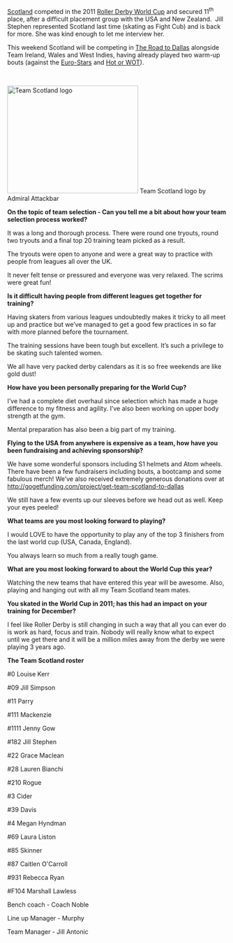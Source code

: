 <html><body><a href="https://www.facebook.com/pages/Team-Scotland-Roller-Derby/235701999922927">Scotland</a> competed in the 2011 <a href="http://rollerderbyworldcup.com">Roller Derby World Cup</a> and secured 11<sup>th</sup> place, after a difficult placement group with the USA and New Zealand.  Jill Stephen represented Scotland last time (skating as Fight Cub) and is back for more. She was kind enough to let me interview her.

This weekend Scotland will be competing in <a href="https://www.facebook.com/events/724704624268299/?fref=ts">The Road to Dallas</a> alongside Team Ireland, Wales and West Indies, having already played two warm-up bouts (against the <a title="Team Scotland v Euro Stars – This Saturday!" href="http://scottishrollerderbyblog.com/2014/07/03/team-scotland-v-euro-stars-this-saturday/">Euro-Stars</a> and <a title="Are they HOT or WOT? Team Scotland’s latest challengers speak." href="http://scottishrollerderbyblog.com/2014/08/12/are-they-hot-or-wot-team-scotlands-latest-challengers-speak/">Hot or WOT</a>).

 

<a href="/2014/10/team-scotland.png"><img class="size-medium wp-image-4001" src="https://scottishrollerderbyblog.com/2014/10/team-scotland.png?w=300" alt="Team Scotland logo" width="300" height="246"></a> Team Scotland logo by Admiral Attackbar

<strong>On the topic of team selection - Can you tell me a bit about how your team selection process worked?</strong>

It was a long and thorough process. There were round one tryouts, round two tryouts and a final top 20 training team picked as a result.

The tryouts were open to anyone and were a great way to practice with people from leagues all over the UK.

It never felt tense or pressured and everyone was very relaxed. The scrims were great fun!

<strong>Is it difficult having people from different leagues get together for training?</strong>

Having skaters from various leagues undoubtedly makes it tricky to all meet up and practice but we’ve managed to get a good few practices in so far with more planned before the tournament.

The training sessions have been tough but excellent. It’s such a privilege to be skating such talented women.

We all have very packed derby calendars as it is so free weekends are like gold dust!

<strong>How have you been personally preparing for the World Cup?</strong>

I’ve had a complete diet overhaul since selection which has made a huge difference to my fitness and agility. I’ve also been working on upper body strength at the gym.

Mental preparation has also been a big part of my training.

<strong>Flying to the USA from anywhere is expensive as a team, how have you been fundraising and achieving sponsorship?</strong>

We have some wonderful sponsors including S1 helmets and Atom wheels. There have been a few fundraisers including bouts, a bootcamp and some fabulous merch! We’ve also received extremely generous donations over at <a href="http://gogetfunding.com/project/get-team-scotland-to-dallas">http://gogetfunding.com/project/get-team-scotland-to-dallas</a>

We still have a few events up our sleeves before we head out as well. Keep your eyes peeled!

<strong>What teams are you most looking forward to playing?</strong>

I would LOVE to have the opportunity to play any of the top 3 finishers from the last world cup (USA, Canada, England).

You always learn so much from a really tough game.

<strong>What are you most looking forward to about the World Cup this year?</strong>

Watching the new teams that have entered this year will be awesome. Also, playing and hanging out with all my Team Scotland team mates.

<strong>You skated in the World Cup in 2011; has this had an impact on your training for December?</strong>

I feel like Roller Derby is still changing in such a way that all you can ever do is work as hard, focus and train. Nobody will really know what to expect until we get there and it will be a million miles away from the derby we were playing 3 years ago.

<strong>The Team Scotland roster</strong>

#0 Louise Kerr

#09 Jill Simpson

#11 Parry

#111 Mackenzie

#1111 Jenny Gow

#182 Jill Stephen

#22 Grace Maclean

#28 Lauren Bianchi

#210 Rogue

#3 Cider

#39 Davis

#4 Megan Hyndman

#69 Laura Liston

#85 Skinner

#87 Caitlen O'Carroll

#931 Rebecca Ryan

#F104 Marshall Lawless

Bench coach - Coach Noble

Line up Manager - Murphy

Team Manager - Jill Antonic</body></html>
